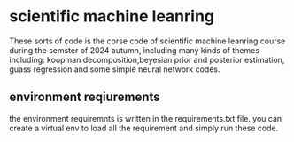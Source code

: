 # scientific machine leanring
These sorts of code is the corse code of scientific machine leanring course during the semster of 2024 autumn, including
many kinds of themes including: koopman decomposition,beyesian prior and posterior estimation, guass regression and some simple neural network codes.
## environment reqiurements
the environment requiremnts is written in the requirements.txt file. you can create a virtual env to load all the requirement and simply run these code.